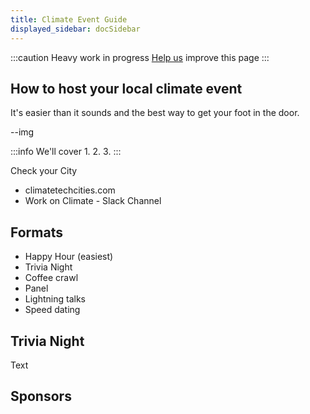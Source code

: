 ```yaml
---
title: Climate Event Guide 
displayed_sidebar: docSidebar
---
```

:::caution Heavy work in progress
[Help us](contribute) improve this page
:::

## How to host your local climate event

It's easier than it sounds and the best way to get your foot in the door.

--img

:::info We'll cover
1.
2.
3.
:::

Check your City
 - climatetechcities.com
 - Work on Climate - Slack Channel


## Formats

- Happy Hour (easiest)
- Trivia Night
- Coffee crawl
- Panel
- Lightning talks
- Speed dating

## Trivia Night

Text

## Sponsors